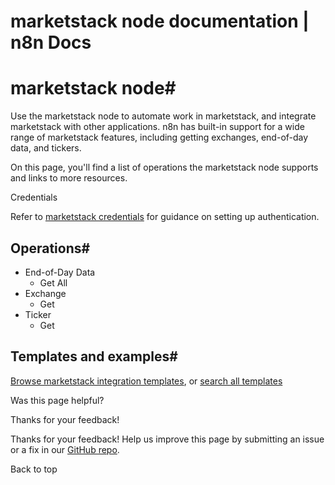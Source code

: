 # marketstack node documentation | n8n Docs

[ ](https://github.com/n8n-io/n8n-docs/edit/main/docs/integrations/builtin/app-nodes/n8n-nodes-base.marketstack.md "Edit this page")

# marketstack node#

Use the marketstack node to automate work in marketstack, and integrate marketstack with other applications. n8n has built-in support for a wide range of marketstack features, including getting exchanges, end-of-day data, and tickers. 

On this page, you'll find a list of operations the marketstack node supports and links to more resources.

Credentials

Refer to [marketstack credentials](../../credentials/marketstack/) for guidance on setting up authentication. 

## Operations#

  * End-of-Day Data
    * Get All
  * Exchange
    * Get
  * Ticker
    * Get

## Templates and examples#

[Browse marketstack integration templates](https://n8n.io/integrations/marketstack/), or [search all templates](https://n8n.io/workflows/)

Was this page helpful? 

Thanks for your feedback! 

Thanks for your feedback! Help us improve this page by submitting an issue or a fix in our [GitHub repo](https://github.com/n8n-io/n8n-docs). 

Back to top